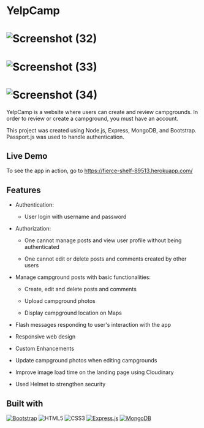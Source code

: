 # YelpCamp

# ![Screenshot (32)](https://user-images.githubusercontent.com/69082575/136550397-b2be6175-e26f-4b24-9859-7ee4bfd4f1c8.png)
# ![Screenshot (33)](https://user-images.githubusercontent.com/69082575/136550927-524a1f3b-0a25-4219-a4d9-45cc857f4e95.png)
# ![Screenshot (34)](https://user-images.githubusercontent.com/69082575/136550943-5d3ca919-81f0-4391-94f3-db855431c295.png)

YelpCamp is a website where users can create and review campgrounds. In order to review or create a campground, you must have an account. 

This project was created using Node.js, Express, MongoDB, and Bootstrap. Passport.js was used to handle authentication. 

## Live Demo
 To see the app in action, go to https://fierce-shelf-89513.herokuapp.com/
## Features
* Authentication:
  * User login with username and password
  
* Authorization:
  * One cannot manage posts and view user profile without being authenticated
  
  * One cannot edit or delete posts and comments created by other users
  
* Manage campground posts with basic functionalities:

  * Create, edit and delete posts and comments
  
  * Upload campground photos
  
  * Display campground location on Maps
  
* Flash messages responding to user's interaction with the app

* Responsive web design

* Custom Enhancements

* Update campground photos when editing campgrounds

* Improve image load time on the landing page using Cloudinary

* Used Helmet to strengthen security

## Built with
[![Bootstrap](https://img.shields.io/badge/bootstrap-%23563D7C.svg?style=for-the-badge&logo=bootstrap&logoColor=white)](https://getbootstrap.com) ![HTML5](https://img.shields.io/badge/html5-%23E34F26.svg?style=for-the-badge&logo=html5&logoColor=white) ![CSS3](https://img.shields.io/badge/css3-%231572B6.svg?style=for-the-badge&logo=css3&logoColor=white) [![Express.js](https://img.shields.io/badge/express.js-%23404d59.svg?style=for-the-badge&logo=express&logoColor=%2361DAFB)](https://expressjs.com) [![MongoDB](https://img.shields.io/badge/MongoDB-%234ea94b.svg?style=for-the-badge&logo=mongodb&logoColor=white)](https://www.mongodb.com)
